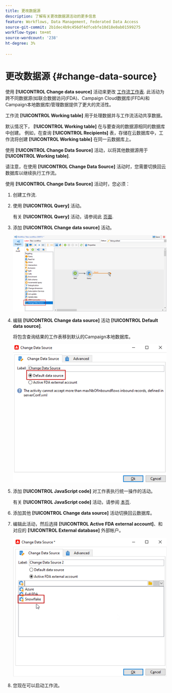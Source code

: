 ```yaml
---
title: 更改数据源
description: 了解有关更改数据源活动的更多信息
feature: Workflows, Data Management, Federated Data Access
source-git-commit: 2b1dec4b9c456df4dfcebfe10d18e0ab01599275
workflow-type: tm+mt
source-wordcount: '238'
ht-degree: 3%

---
```


# 更改数据源 {#change-data-source}

使用 **[!UICONTROL Change data source]** 活动来更改 [工作流工作表](use-workflow-data.md#workflow-temporary-work-table). 此活动为跨不同数据源(如联合数据访问(FDA)、Campaign Cloud数据库(FFDA)和Campaign本地数据库)管理数据提供了更大的灵活性。

工作流 **[!UICONTROL Working table]** 用于处理数据并与工作流活动共享数据。

默认情况下， **[!UICONTROL Working table]** 在与要查询的数据源相同的数据库中创建。
例如，在查询 **[!UICONTROL Recipients]** 表，存储在云数据库中，工作流将创建 **[!UICONTROL Working table]** 在同一云数据库上。

使用 **[!UICONTROL Change Data Source]** 活动，以将其他数据源用于 **[!UICONTROL Working table]**.

请注意，在使用 **[!UICONTROL Change Data Source]** 活动时，您需要切换回云数据库以继续执行工作流。

使用 **[!UICONTROL Change Data Source]** 活动时，您必须：

1. 创建工作流.

1. 使用 **[!UICONTROL Query]** 活动。

   有关 **[!UICONTROL Query]** 活动，请参阅此 [页面](query.md#create-a-query).

1. 添加 **[!UICONTROL Change data source]** 活动。

   ![](assets/change-data-source.png)

1. 编辑 **[!UICONTROL Change data source]** 活动 **[!UICONTROL Default data source]**.

   将包含查询结果的工作表移到默认的Campaign本地数据库。

   ![](assets/change-data-source_2.png)

1. 添加 **[!UICONTROL JavaScript code]** 对工作表执行统一操作的活动。

   有关 **[!UICONTROL JavaScript code]** 活动，请参阅 [本页](sql-code-and-javascript-code.md#javascript-code).

1. 添加其他 **[!UICONTROL Change data source]** 活动切换回云数据库。

1. 编辑此活动，然后选择 **[!UICONTROL Active FDA external account]**、和对应的 **[!UICONTROL External database]** 外部帐户。

   ![](assets/change-data-source_3.png)

1. 您现在可以启动工作流。
